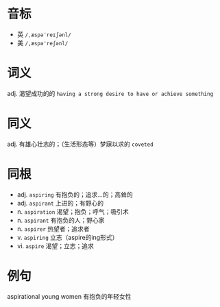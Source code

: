 # 音标

- 英 `/ˌæspəˈreɪʃənl/`
- 美 `/,æspə'reʃənl/`

# 词义

adj. 渴望成功的的
`having a strong desire to have or achieve something`

# 同义

adj. 有雄心壮志的；（生活形态等）梦寐以求的
`coveted`

# 同根

- adj. `aspiring` 有抱负的；追求…的；高耸的
- adj. `aspirant` 上进的；有野心的
- n. `aspiration` 渴望；抱负；呼气；吸引术
- n. `aspirant` 有抱负的人；野心家
- n. `aspirer` 热望者；追求者
- v. `aspiring` 立志（aspire的ing形式）
- vi. `aspire` 渴望；立志；追求

# 例句

aspirational young women
有抱负的年轻女性


